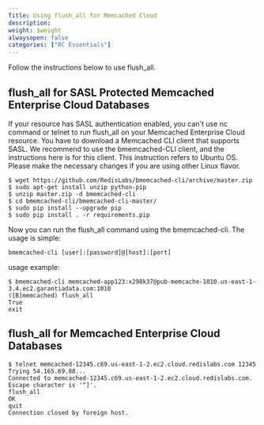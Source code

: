```yaml
---
Title: Using flush_all for Memcached Cloud
description:
weight: $weight
alwaysopen: false
categories: ["RC Essentials"]
---
```

Follow the instructions below to use flush_all.

## flush_all for SASL Protected Memcached Enterprise Cloud Databases

If your resource has SASL authentication enabled, you can't use nc
command or telnet to run flush_all on your Memcached Enterprise Cloud
resource. You have to download a Memcached CLI client that supports
SASL. We recommend to use the bmemcached-CLI client, and the
instructions here is for this client. This instruction refers to Ubuntu
OS. Please make the necessary changes if you are using other Linux
flavor.

```src
$ wget https://github.com/RedisLabs/bmemcached-cli/archive/master.zip
$ sudo apt-get install unzip python-pip
$ unzip master.zip -d bmemcached-cli
$ cd bmemcached-cli/bmemcached-cli-master/
$ sudo pip install --upgrade pip
$ sudo pip install . -r requirements.pip
```

Now you can run the flush_all command using the bmemcached-cli. The
usage is simple:

```src
bmemcached-cli [user]:[password]@[host]:[port]
```

usage example:

```src
$ bmemcached-cli memcached-app123:x298k37@pub-memcache-1010.us-east-1-3.4.ec2.garantiadata.com:1010
([B]memcached) flush_all
True
exit
```

## flush_all for Memcached Enterprise Cloud Databases

```src
$ telnet memcached-12345.c69.us-east-1-2.ec2.cloud.redislabs.com 12345
Trying 54.165.69.88...
Connected to memcached-12345.c69.us-east-1-2.ec2.cloud.redislabs.com.
Escape character is '^]'.
flush_all
OK
quit
Connection closed by foreign host.
```
